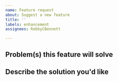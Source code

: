 ```yaml
---
name: Feature request
about: Suggest a new feature
title: ''
labels: enhancement
assignees: RobbyCBennett

---
```


<!-- Try to find this feature request in the existing issues, if you haven't already -->


## Problem(s) this feature will solve


## Describe the solution you'd like

